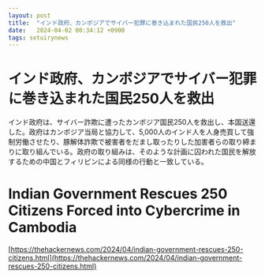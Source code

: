 ```yaml
---
layout: post
title:  "インド政府、カンボジアでサイバー犯罪に巻き込まれた国民250人を救出"
date:   2024-04-02 00:34:12 +0900
tags: setuirynews 
---
```


# インド政府、カンボジアでサイバー犯罪に巻き込まれた国民250人を救出

インド政府は、サイバー詐欺に遭ったカンボジア国民250人を救出し、本国送還した。政府はカンボジア当局と協力して、5,000人のインド人を人身売買して強制労働させたり、豚解体詐欺で被害者をだまし取ったりした加害者らの取り締まりに取り組んでいる。政府の取り組みは、そのような計画に囚われた国民を解放するための中国とフィリピンによる同様の行動と一致している。

# Indian Government Rescues 250 Citizens Forced into Cybercrime in Cambodia

[https://thehackernews.com/2024/04/indian-government-rescues-250-citizens.html](https://thehackernews.com/2024/04/indian-government-rescues-250-citizens.html)

